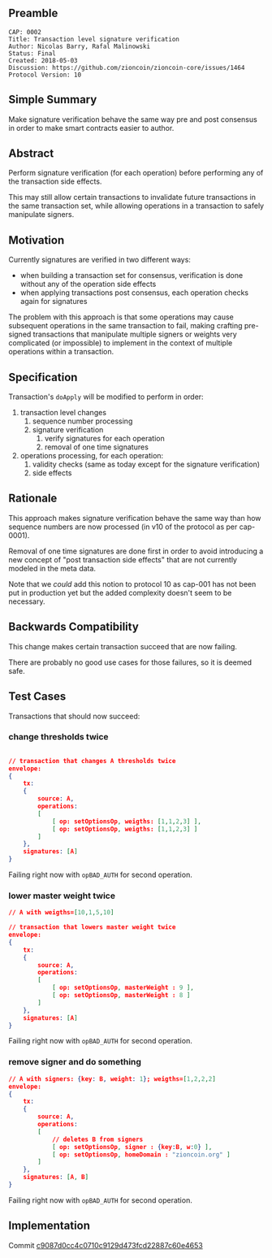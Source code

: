 ## Preamble

```
CAP: 0002
Title: Transaction level signature verification 
Author: Nicolas Barry, Rafal Malinowski
Status: Final
Created: 2018-05-03
Discussion: https://github.com/zioncoin/zioncoin-core/issues/1464
Protocol Version: 10
```

## Simple Summary
Make signature verification behave the same way pre and post consensus
 in order to make smart contracts easier to author.

## Abstract

Perform signature verification (for each operation) before performing
any of the transaction side effects.

This may still allow certain transactions to invalidate future transactions
in the same transaction set, while allowing operations in a transaction to
safely manipulate signers.

## Motivation

Currently signatures are verified in two different ways:
* when building a transaction set for consensus, verification is done without
any of the operation side effects
* when applying transactions post consensus, each operation checks again for
signatures

The problem with this approach is that some operations may cause subsequent
operations in the same transaction to fail, making crafting pre-signed
transactions that manipulate multiple signers or weights very complicated
(or impossible) to implement in the context of multiple operations within
a transaction.

## Specification

Transaction's `doApply` will be modified to perform in order:
1. transaction level changes
    1. sequence number processing
    2. signature verification
        1. verify signatures for each operation
        2. removal of one time signatures
2. operations processing, for each operation: 
    1. validity checks (same as today except for the signature verification)
    2. side effects

## Rationale

This approach makes signature verification behave the same way than how sequence
numbers are now processed (in v10 of the protocol as per cap-0001).

Removal of one time signatures are done first in order to avoid introducing a
new concept of "post transaction side effects" that are not currently modeled
in the meta data.

Note that we *could* add this notion to protocol 10 as cap-001 has not been put
in production yet but the added complexity doesn't seem to be necessary.

## Backwards Compatibility

This change makes certain transaction succeed that are now failing.

There are probably no good use cases for those failures, so it is deemed safe.

## Test Cases
Transactions that should now succeed:

### change thresholds twice
```json

// transaction that changes A thresholds twice
envelope:
{
    tx:
    {
        source: A,
        operations:
        [
            [ op: setOptionsOp, weigths: [1,1,2,3] ],
            [ op: setOptionsOp, weigths: [1,1,2,3] ]
        ]
    },
    signatures: [A]
}
```

Failing right now with `opBAD_AUTH` for second operation.

### lower master weight twice
```json
// A with weigths=[10,1,5,10]

// transaction that lowers master weight twice
envelope:
{
    tx:
    {
        source: A,
        operations:
        [
            [ op: setOptionsOp, masterWeight : 9 ],
            [ op: setOptionsOp, masterWeight : 8 ]
        ]
    },
    signatures: [A]
}
```

Failing right now with `opBAD_AUTH` for second operation.

### remove signer and do something
```json
// A with signers: {key: B, weight: 1}; weigths=[1,2,2,2]
envelope:
{
    tx:
    {
        source: A,
        operations:
        [
            // deletes B from signers
            [ op: setOptionsOp, signer : {key:B, w:0} ],
            [ op: setOptionsOp, homeDomain : "zioncoin.org" ]
        ]
    },
    signatures: [A, B]
}
```

Failing right now with `opBAD_AUTH` for second operation.

## Implementation

Commit [c9087d0cc4c0710c9129d473fcd22887c60e4653](https://github.com/zioncoin/zioncoin-core/commit/c9087d0cc4c0710c9129d473fcd22887c60e4653)
